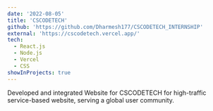 ```yaml
---
date: '2022-08-05'
title: 'CSCODETECH'
github: 'https://github.com/Dharmesh177/CSCODETECH_INTERNSHIP'
external: 'https://cscodetech.vercel.app/'
tech:
  - React.js
  - Node.js
  - Vercel
  - CSS
showInProjects: true
---
```


Developed and integrated Website for CSCODETECH for high-traffic service-based website, serving a global user community.
